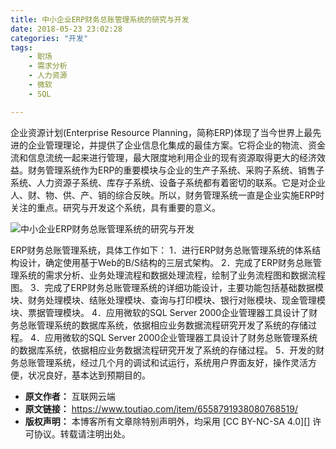 ```yaml
---
title: 中小企业ERP财务总账管理系统的研究与开发
date: 2018-05-23 23:02:28
categories: "开发"
tags:
	- 职场
	- 需求分析
	- 人力资源
	- 微软
	- SQL

---
```


企业资源计划(Enterprise Resource Planning，简称ERP)体现了当今世界上最先进的企业管理理论，并提供了企业信息化集成的最佳方案。它将企业的物流、资金流和信息流统一起来进行管理，最大限度地利用企业的现有资源取得更大的经济效益。财务管理系统作为ERP的重要模块与企业的生产子系统、采购子系统、销售子系统、人力资源子系统、库存子系统、设备子系统都有着密切的联系。它是对企业人、财、物、供、产、销的综合反映。所以，财务管理系统一直是企业实施ERP时关注的重点。研究与开发这个系统，具有重要的意义。

![中小企业ERP财务总账管理系统的研究与开发][ERP]

ERP财务总账管理系统，具体工作如下： 1．进行ERP财务总账管理系统的体系结构设计，确定使用基于Web的B/S结构的三层式架构。 2．完成了ERP财务总账管理系统的需求分析、业务处理流程和数据处理流程，绘制了业务流程图和数据流程图。 3．完成了ERP财务总账管理系统的详细功能设计，主要功能包括基础数据模块、财务处理模块、结账处理模块、查询与打印模块、银行对账模块、现金管理模块、票据管理模块。 4．应用微软的SQL Server 2000企业管理器工具设计了财务总账管理系统的数据库系统，依据相应业务数据流程研究开发了系统的存储过程。 4．应用微软的SQL Server 2000企业管理器工具设计了财务总账管理系统的数据库系统，依据相应业务数据流程研究开发了系统的存储过程。 5．开发的财务总账管理系统，经过几个月的调试和试运行，系统用户界面友好，操作灵活方便，状况良好，基本达到预期目的。


[ERP]: /pro/os/crawler/EJ6B-M3YQ-ZAVU.jpg
 *  **原文作者：** 互联网云端
 *  **原文链接：** https://www.toutiao.com/item/6558791938080768519/
 *  **版权声明：** 本博客所有文章除特别声明外，均采用 [CC BY-NC-SA 4.0][] 许可协议。转载请注明出处。